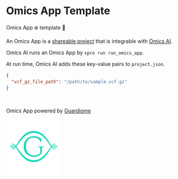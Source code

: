 # Omics App Template

Omics App :snowflake: template :kimono:

An Omics App is a [shareable project](https://github.com/KwatME/spro) that is integrable with [Omics AI](https://guardiome.com).

Omics AI runs an Omics App by `spro run run_omics_app`.

At run time, Omics AI adds these key-value pairs to `project.json`.

```json
{
  "vcf_gz_file_path": "/path/to/sample.vcf.gz"
}
```

<br>

Omics App powered by [Guardiome](https://guardiome.com)

<img src="stuff/guardiome_logo.png" width="150" height="150">
